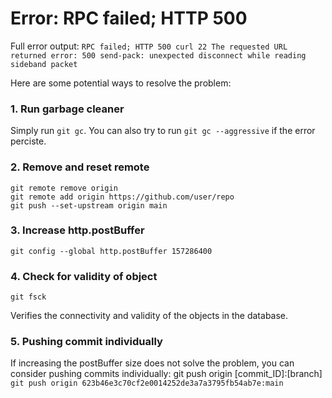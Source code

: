 # Error: RPC failed; HTTP 500
Full error output: ``RPC failed; HTTP 500 curl 22 The requested URL returned error: 500 send-pack: unexpected disconnect while reading sideband packet``

Here are some potential ways to resolve the problem: 


### 1. Run garbage cleaner 
Simply run `git gc`. You can also try to run `git gc --aggressive` if the error perciste. 


### 2. Remove and reset remote 
```
git remote remove origin
git remote add origin https://github.com/user/repo
git push --set-upstream origin main
```

### 3. Increase http.postBuffer
```
git config --global http.postBuffer 157286400
```

### 4. Check for validity of object 
```
git fsck
```
Verifies the connectivity and validity of the objects in the database.

### 5. Pushing commit individually
If increasing the postBuffer size does not solve the problem, you can consider pushing commits individually:
git push origin [commit_ID]:[branch]
```git push origin 623b46e3c70cf2e0014252de3a7a3795fb54ab7e:main```

